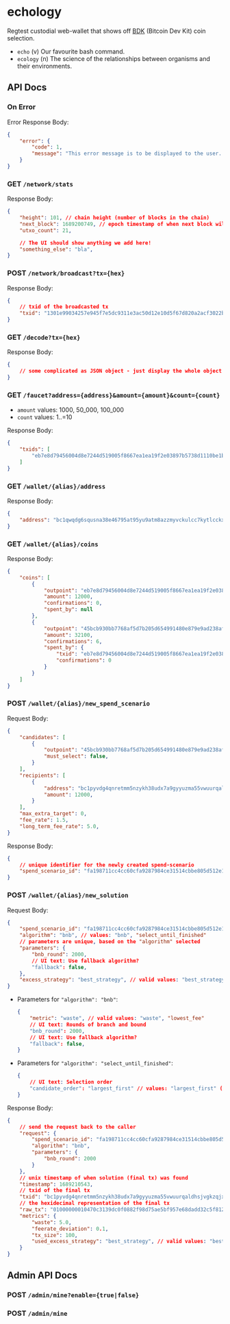 # echology
Regtest custodial web-wallet that shows off [BDK](https://github.com/bitcoindevkit/bdk) (Bitcoin Dev Kit) coin selection.

* `echo` (v) Our favourite bash command.
* `ecology` (n) The science of the relationships between organisms and their environments.

## API Docs

### On Error

Error Response Body:
```json
{
    "error": {
        "code": 1,
        "message": "This error message is to be displayed to the user. The error code defines the action which the frontend performs after."
    }
}
```

### GET `/network/stats`

Response Body:
```json
{
    "height": 101, // chain height (number of blocks in the chain)
    "next_block": 1689200749, // epoch timestamp of when next block will be (can be null)
    "utxo_count": 21,

    // The UI should show anything we add here!
    "something_else": "bla",
}
```

### POST `/network/broadcast?tx={hex}`

Response Body:
```json
{
    // txid of the broadcasted tx
    "txid": "1301e99034257e945f7e5dc9311e3ac50d12e10d5f67d820a2acf3022bafb000",
}
```

### GET `/decode?tx={hex}`

Response Body:
```json
{
    // some complicated as JSON object - just display the whole object
}
```

### GET `/faucet?address={address}&amount={amount}&count={count}`

* `amount` values: 1000, 50_000, 100_000
* `count` values: 1..=10

Response Body:
```json
{
    "txids": [
        "eb7e8d79456004d8e7244d519005f8667ea1ea19f2e03897b5738d1110be1b54"
    ]
}
```

### GET `/wallet/{alias}/address`

Response Body:
```json
{
    "address": "bc1qwqdg6squsna38e46795at95yu9atm8azzmyvckulcc7kytlcckxswvvzej"
}
```

### GET `/wallet/{alias}/coins`

Response Body:
```json
{
    "coins": [
        {
            "outpoint": "eb7e8d79456004d8e7244d519005f8667ea1ea19f2e03897b5738d1110be1b54:0",
            "amount": 12000,
            "confirmations": 0,
            "spent_by": null
        },
        {
            "outpoint": "45bcb930bb7768af5d7b205d654991480e879e9ad238af1f24a5866ea1ea752b:1",
            "amount": 32100,
            "confirmations": 6,
            "spent_by": {
                "txid": "eb7e8d79456004d8e7244d519005f8667ea1ea19f2e03897b5738d1110be1b54",
                "confirmations": 0
            }
        }
    ]
}
```

### POST `/wallet/{alias}/new_spend_scenario`

Request Body:
```json
{
    "candidates": [
        {
            "outpoint": "45bcb930bb7768af5d7b205d654991480e879e9ad238af1f24a5866ea1ea752b:0",
            "must_select": false,
        }
    ],
    "recipients": [
        {
            "address": "bc1pyvdg4qnretmm5nzykh38udx7a9gyyuzma55vwuurqaldhsjvgkzqjxqwpy",
            "amount": 12000,
        }
    ],
    "max_extra_target": 0,
    "fee_rate": 1.5,
    "long_term_fee_rate": 5.0,
}
```

Response Body:
```json
{
    // unique identifier for the newly created spend-scenario
    "spend_scenario_id": "fa198711cc4cc60cfa9287984ce31514cbbe805d512e1c23d03d39ff284c7154",
}
```

### POST `/wallet/{alias}/new_solution`

Request Body:
```json
{
    "spend_scenario_id": "fa198711cc4cc60cfa9287984ce31514cbbe805d512e1c23d03d39ff284c7154",
    "algorithm": "bnb", // values: "bnb", "select_until_finished"
    // parameters are unique, based on the "algorithm" selected
    "parameters": {
        "bnb_round": 2000,
        // UI text: Use fallback algorithm?
        "fallback": false,
    },
    "excess_strategy": "best_strategy", // valid values: "best_strategy", "to_fee", "to_recipient", "to_change_output"
}
```

* Parameters for `"algorithm": "bnb"`:
    ```json
    {
        "metric": "waste", // valid values: "waste", "lowest_fee"
        // UI text: Rounds of branch and bound
        "bnb_round": 2000,
        // UI text: Use fallback algorithm?
        "fallback": false,
    }
    ```
* Parameters for `"algorithm": "select_until_finished"`:
    ```json
    {
        // UI text: Selection order
        "candidate_order": "largest_first" // values: "largest_first" (default), "smallest_first", "oldest_first", "newest_first"
    }
    ```

Response Body:
```json
{
    // send the request back to the caller
    "request": {
        "spend_scenario_id": "fa198711cc4cc60cfa9287984ce31514cbbe805d512e1c23d03d39ff284c7154",
        "algorithm": "bnb",
        "parameters": {
            "bnb_round": 2000
        }
    },
    // unix timestamp of when solution (final tx) was found
    "timestamp": 1689210543,
    // txid of the final tx
    "txid": "bc1pyvdg4qnretmm5nzykh38udx7a9gyyuzma55vwuurqaldhsjvgkzqjxqwpy",
    // the hexidecimal representation of the final tx
    "raw_tx": "01000000010470c3139dc0f0882f98d75ae5bf957e68dadd32c5f81261c0b13e85f592ff7b0000000000ffffffff02b286a61e000000001976a9140f39a0043cf7bdbe429c17e8b514599e9ec53dea88ac01000000000000001976a9148a8c9fd79173f90cf76410615d2a52d12d27d21288ac00000000",
    "metrics": {
        "waste": 5.0,
        "feerate_deviation": 0.1,
        "tx_size": 100,
        "used_excess_strategy": "best_strategy", // valid values: "best_strategy", "to_fee", "to_recipient", "to_change_output"
    }
}
```

## Admin API Docs

### POST `/admin/mine?enable={true|false}`

### POST `/admin/mine`
